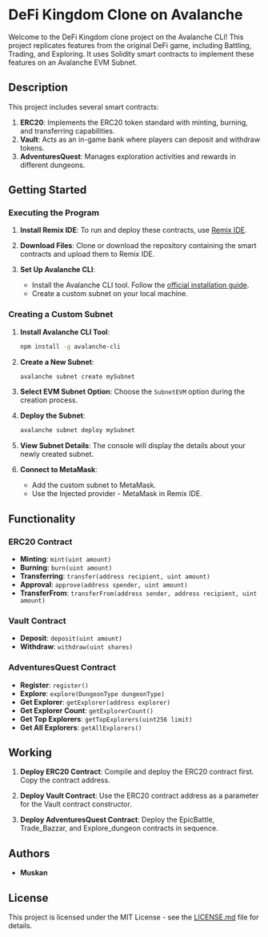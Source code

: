 # DeFi Kingdom Clone on Avalanche

Welcome to the DeFi Kingdom clone project on the Avalanche CLI! This project replicates features from the original DeFi game, including Battling, Trading, and Exploring. It uses Solidity smart contracts to implement these features on an Avalanche EVM Subnet.

## Description

This project includes several smart contracts:

1. **ERC20**: Implements the ERC20 token standard with minting, burning, and transferring capabilities.
2. **Vault**: Acts as an in-game bank where players can deposit and withdraw tokens.
3. **AdventuresQuest**: Manages exploration activities and rewards in different dungeons.

## Getting Started

### Executing the Program

1. **Install Remix IDE**: To run and deploy these contracts, use [Remix IDE](https://remix.ethereum.org/). 

2. **Download Files**: Clone or download the repository containing the smart contracts and upload them to Remix IDE.

3. **Set Up Avalanche CLI**: 
   - Install the Avalanche CLI tool. Follow the [official installation guide](https://docs.avax.network/build/avalanchego/avalanche-cli).
   - Create a custom subnet on your local machine.

### Creating a Custom Subnet

1. **Install Avalanche CLI Tool**:
   ```bash
   npm install -g avalanche-cli
   ```

2. **Create a New Subnet**:
   ```bash
   avalanche subnet create mySubnet
   ```

3. **Select EVM Subnet Option**:
   Choose the `SubnetEVM` option during the creation process.

4. **Deploy the Subnet**:
   ```bash
   avalanche subnet deploy mySubnet
   ```

5. **View Subnet Details**:
   The console will display the details about your newly created subnet.

6. **Connect to MetaMask**:
   - Add the custom subnet to MetaMask.
   - Use the Injected provider - MetaMask in Remix IDE.

## Functionality

### ERC20 Contract
- **Minting**: `mint(uint amount)`
- **Burning**: `burn(uint amount)`
- **Transferring**: `transfer(address recipient, uint amount)`
- **Approval**: `approve(address spender, uint amount)`
- **TransferFrom**: `transferFrom(address sender, address recipient, uint amount)`

### Vault Contract
- **Deposit**: `deposit(uint amount)`
- **Withdraw**: `withdraw(uint shares)`


### AdventuresQuest Contract
- **Register**: `register()`
- **Explore**: `explore(DungeonType dungeonType)`
- **Get Explorer**: `getExplorer(address explorer)`
- **Get Explorer Count**: `getExplorerCount()`
- **Get Top Explorers**: `getTopExplorers(uint256 limit)`
- **Get All Explorers**: `getAllExplorers()`

## Working

1. **Deploy ERC20 Contract**: Compile and deploy the ERC20 contract first. Copy the contract address.

2. **Deploy Vault Contract**: Use the ERC20 contract address as a parameter for the Vault contract constructor.

3. **Deploy AdventuresQuest Contract**: Deploy the EpicBattle, Trade_Bazzar, and Explore_dungeon contracts in sequence.


## Authors

- **Muskan** 

## License

This project is licensed under the MIT License - see the [LICENSE.md](LICENSE.md) file for details.
